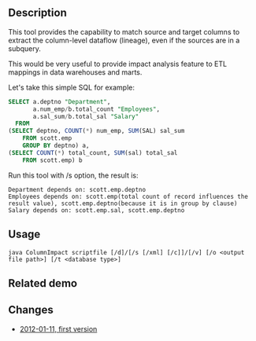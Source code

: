 ## Description
This tool provides the capability to match source and target columns to extract 
the column-level dataflow (lineage), even if the sources are in a subquery. 

This would be very useful to provide impact analysis feature to ETL mappings in data warehouses and marts.

Let's take this simple SQL for example:
```sql
SELECT a.deptno "Department", 
       a.num_emp/b.total_count "Employees", 
       a.sal_sum/b.total_sal "Salary"
  FROM
(SELECT deptno, COUNT(*) num_emp, SUM(SAL) sal_sum
    FROM scott.emp
    GROUP BY deptno) a,
(SELECT COUNT(*) total_count, SUM(sal) total_sal
    FROM scott.emp) b
```

Run this tool with /s option, the result is:
```
Department depends on: scott.emp.deptno
Employees depends on: scott.emp(total count of record influences the result value), scott.emp.deptno(because it is in group by clause)
Salary depends on: scott.emp.sal, scott.emp.deptno
```



## Usage
`java ColumnImpact scriptfile [/d]/[/s [/xml] [/c]]/[/v] [/o <output file path>] [/t <database type>]`

## Related demo

## Changes
-  [2012-01-11, first version](https://github.com/sqlparser/wings/issues/1)